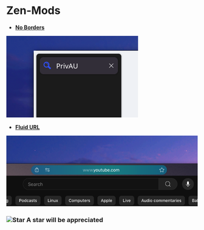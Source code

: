 # Zen-Mods

- [**No Borders**](https://zen-browser.app/themes/ab97c137-801e-4bd2-b95f-f0856f42c95a)

![No Borders thumbnail](https://raw.githubusercontent.com/wysh3/Zen-Mods/refs/heads/main/No%20Borders/image.png)

- [**Fluid URL**](https://zen-browser.app/themes/cfa711cf-e9f7-4c35-8289-3e7633f93565)

![Fluid URL thumbnail](https://raw.githubusercontent.com/wysh3/Zen-Mods/refs/heads/main/Fluid%20URL/image.png)




### <img src="https://raw.githubusercontent.com/Tarikul-Islam-Anik/Microsoft-Teams-Animated-Emojis/master/Emojis/Travel%20and%20places/Star.png" alt="Star" width="25" height="25" align="top"/>  A star will be appreciated
